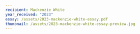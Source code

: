 ```yaml
---
recipient: Mackenzie White
year_received: "2023"
essay: /assets/2023-mackenzie-white-essay.pdf
thumbnail: /assets/2023-mackenzie-white-essay-preview.jpg
---
```

